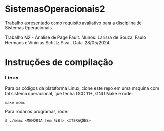 # SistemasOperacionais2

Trabalho apresentado como requisito avaliativo para a disciplina de Sistemas Operacionais

Trabalho M2 - Análise de Page Fault. Alunos: Larissa de Souza, Paulo Hermans e Vinícius Schütz Piva . Data: 28/05/2024.

# Instruções de compilação

### Linux

Para os códigos da plataforma Linux, clone este repo em uma maquina com tal sistema operacional, que tenha GCC 11+, GNU Make e rode:

```
make memc
```

Para rodar os programas, rode:

```
$ ./memc <MEMÓRIA [em MiB]> <ITERAÇÕES>
...
```
